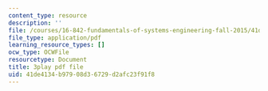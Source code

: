 ```yaml
---
content_type: resource
description: ''
file: /courses/16-842-fundamentals-of-systems-engineering-fall-2015/41de4134b97908d36729d2afc23f91f8_J_y2I09rj_I.pdf
file_type: application/pdf
learning_resource_types: []
ocw_type: OCWFile
resourcetype: Document
title: 3play pdf file
uid: 41de4134-b979-08d3-6729-d2afc23f91f8
---
```

